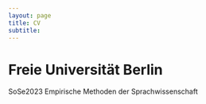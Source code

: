 ```yaml
---
layout: page
title: CV
subtitle: 
---
```


# Freie Universität Berlin

SoSe2023 Empirische Methoden der Sprachwissenschaft
